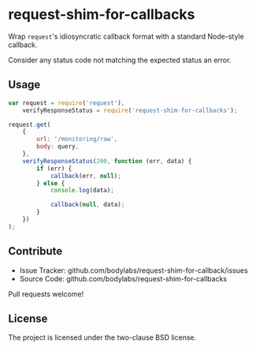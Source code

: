 request-shim-for-callbacks
==========================

Wrap `request`'s idiosyncratic callback format with a standard Node-style
callback.

Consider any status code not matching the expected status an error.


Usage
-----

```js
var request = require('request'),
    verifyResponseStatus = require('request-shim-for-callbacks');

request.get(
    {
        url: '/monitoring/raw',
        body: query,
    },
    verifyResponseStatus(200, function (err, data) {
        if (err) {
            callback(err, null);
        } else {
            console.log(data);

            callback(null, data);
        }
    })
);

```


Contribute
----------

- Issue Tracker: github.com/bodylabs/request-shim-for-callback/issues
- Source Code: github.com/bodylabs/request-shim-for-callbacks

Pull requests welcome!


License
-------

The project is licensed under the two-clause BSD license.
